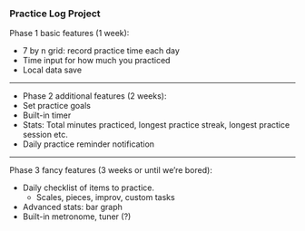 ### Practice Log Project 

Phase 1 basic features (1 week): 
- 7 by n grid: record practice time each day
- Time input for how much you practiced
- Local data save
---
- Phase 2 additional features (2 weeks):
- Set practice goals
- Built-in timer
- Stats: Total minutes practiced, longest practice streak, longest practice session etc. 
- Daily practice reminder notification
---
Phase 3 fancy features (3 weeks or until we’re bored):
- Daily checklist of items to practice. 
    - Scales, pieces, improv, custom tasks
- Advanced stats: bar graph
- Built-in metronome, tuner (?)
